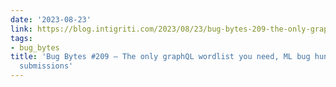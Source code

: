 ```yaml
---
date: '2023-08-23'
link: https://blog.intigriti.com/2023/08/23/bug-bytes-209-the-only-graphql-wordlist-you-need-ml-bug-hunting-and-vdp-submissions/
tags:
- bug_bytes
title: 'Bug Bytes #209 – The only graphQL wordlist you need, ML bug hunting and VDP
  submissions'
---
```

